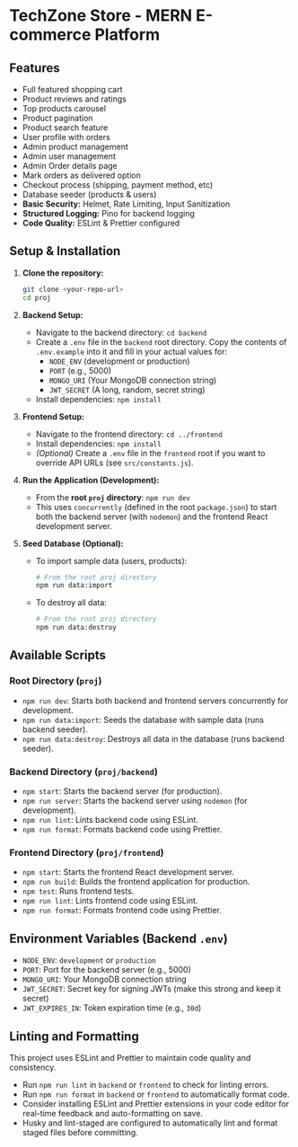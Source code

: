 # TechZone Store - MERN E-commerce Platform

## Features

* Full featured shopping cart
* Product reviews and ratings
* Top products carousel
* Product pagination
* Product search feature
* User profile with orders
* Admin product management
* Admin user management
* Admin Order details page
* Mark orders as delivered option
* Checkout process (shipping, payment method, etc)
* Database seeder (products & users)
* **Basic Security:** Helmet, Rate Limiting, Input Sanitization
* **Structured Logging:** Pino for backend logging
* **Code Quality:** ESLint & Prettier configured

## Setup & Installation

1.  **Clone the repository:**
    ```bash
    git clone <your-repo-url>
    cd proj
    ```

2.  **Backend Setup:**
    * Navigate to the backend directory: `cd backend`
    * Create a `.env` file in the `backend` root directory. Copy the contents of `.env.example` into it and fill in your actual values for:
        * `NODE_ENV` (development or production)
        * `PORT` (e.g., 5000)
        * `MONGO_URI` (Your MongoDB connection string)
        * `JWT_SECRET` (A long, random, secret string)
    * Install dependencies: `npm install`

3.  **Frontend Setup:**
    * Navigate to the frontend directory: `cd ../frontend`
    * Install dependencies: `npm install`
    * *(Optional)* Create a `.env` file in the `frontend` root if you want to override API URLs (see `src/constants.js`).

4.  **Run the Application (Development):**
    * From the **root `proj` directory**: `npm run dev`
    * This uses `concurrently` (defined in the root `package.json`) to start both the backend server (with `nodemon`) and the frontend React development server.

5.  **Seed Database (Optional):**
    * To import sample data (users, products):
        ```bash
        # From the root proj directory
        npm run data:import
        ```
    * To destroy all data:
        ```bash
        # From the root proj directory
        npm run data:destroy
        ```

## Available Scripts

### Root Directory (`proj`)

* `npm run dev`: Starts both backend and frontend servers concurrently for development.
* `npm run data:import`: Seeds the database with sample data (runs backend seeder).
* `npm run data:destroy`: Destroys all data in the database (runs backend seeder).

### Backend Directory (`proj/backend`)

* `npm start`: Starts the backend server (for production).
* `npm run server`: Starts the backend server using `nodemon` (for development).
* `npm run lint`: Lints backend code using ESLint.
* `npm run format`: Formats backend code using Prettier.

### Frontend Directory (`proj/frontend`)

* `npm start`: Starts the frontend React development server.
* `npm run build`: Builds the frontend application for production.
* `npm test`: Runs frontend tests.
* `npm run lint`: Lints frontend code using ESLint.
* `npm run format`: Formats frontend code using Prettier.

## Environment Variables (Backend `.env`)

* `NODE_ENV`: `development` or `production`
* `PORT`: Port for the backend server (e.g., 5000)
* `MONGO_URI`: Your MongoDB connection string
* `JWT_SECRET`: Secret key for signing JWTs (make this strong and keep it secret)
* `JWT_EXPIRES_IN`: Token expiration time (e.g., `30d`)

## Linting and Formatting

This project uses ESLint and Prettier to maintain code quality and consistency.

* Run `npm run lint` in `backend` or `frontend` to check for linting errors.
* Run `npm run format` in `backend` or `frontend` to automatically format code.
* Consider installing ESLint and Prettier extensions in your code editor for real-time feedback and auto-formatting on save.
* Husky and lint-staged are configured to automatically lint and format staged files before committing.

